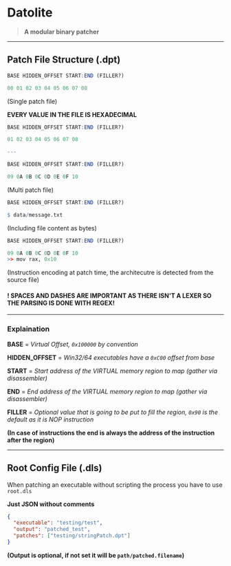 # Datolite

> **A modular binary patcher**

---

## Patch File Structure (.dpt)

```r
BASE HIDDEN_OFFSET START:END (FILLER?)

00 01 02 03 04 05 06 07 08
```

(Single patch file)

**EVERY VALUE IN THE FILE IS HEXADECIMAL**

```r
BASE HIDDEN_OFFSET START:END (FILLER?)

01 02 03 04 05 06 07 08

---

BASE HIDDEN_OFFSET START:END (FILLER?)

09 0A 0B 0C 0D 0E 0F 10
```

(Multi patch file)

```r
BASE HIDDEN_OFFSET START:END (FILLER?)

$ data/message.txt

```

(Including file content as bytes)

```r
BASE HIDDEN_OFFSET START:END (FILLER?)

09 0A 0B 0C 0D 0E 0F 10
>> mov rax, 0x10
```

(Instruction encoding at patch time, the architecutre is detected from the source file)

#### ! SPACES AND DASHES ARE IMPORTANT AS THERE ISN'T A LEXER SO THE PARSING IS DONE WITH REGEX!

---

### Explaination

**BASE** = _Virtual Offset, `0x100000` by convention_

**HIDDEN_OFFSET** = _Win32/64 executables have a `0xC00` offset from base_

**START** = _Start address of the VIRTUAL memory region to map (gather via disassembler)_

**END** = _End address of the VIRTUAL memory region to map (gather via disassembler)_

**FILLER** = _Optional value that is going to be put to fill the region, `0x90` is the default as it is NOP instruction_

**(In case of instructions the end is always the address of the instruction after the region)**

---

## Root Config File (.dls)

When patching an executable without scripting the process you have to use `root.dls`

**Just JSON without comments**

```json
{
  "executable": "testing/test",
  "output": "patched_test",
  "patches": ["testing/stringPatch.dpt"]
}
```

**(Output is optional, if not set it will be `path/patched.filename`)**
